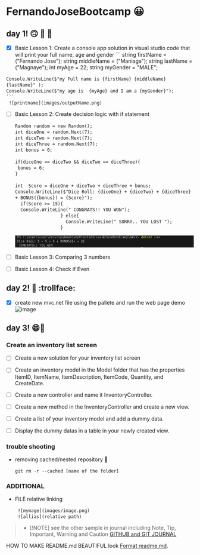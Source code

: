 # FernandoJoseBootcamp :grinning:

   ## **day 1!** :upside_down_face: :poop: :banana:

   - [X] Basic Lesson 1: Create a console app solution in visual studio code that will print your full name, age and gender
    ```
    string firstName = ("Fernando Jose");
    string middleName = ("Maniaga");
    string lastName  = ("Magnaye");
    int myAge = 22;
    string myGender = "MALE";

    Console.WriteLine($"my Full name is {firstName} {middleName} {lastName}" );  
    Console.WriteLine($"my age is  {myAge} and I am a {myGender}");
    ```
     ![printname](images/outputName.png)


   - [ ] Basic Lesson 2: Create decision logic with if statement
     ```
     Random random = new Random();
     int diceOne = random.Next(7);
     int diceTwo = random.Next(7);
     int diceThree = random.Next(7);
     int bonus = 0;

     if(diceOne == diceTwo && diceTwo == diceThree){
      bonus = 6;
     }

     int  Score = diceOne + diceTwo + diceThree + bonus;
     Console.WriteLine($"Dice Roll: {diceOne} + {diceTwo} + {diceThree} + BONUS({bonus}) = {Score}");
       if(Score >= 15){
       Console.WriteLine(" CONGRATS!! YOU WON");
                      } else{
                        Console.WriteLine(" SORRY.. YOU LOST ");
                      }
      ```
      ![threeDices](images/threeDice.png)


   - [ ] Basic Lesson 3: Comparing 3 numbers

   - [ ] Basic Lesson 4: Check if Even


   ## **day 2!** :baby: :trollface:
   - [x] create new mvc.net file using the pallete and run the web page demo
 ![image](https://github.com/Fernaniii/FernandoJoseBootcamp/assets/145454557/d939cce0-21ac-45d1-b15b-278102ee9ad1)

   ## **day 3!** :smile::knife:
   ### Create an inventory list screen
            
  - [ ] Create a new solution for your inventory list screen

  - [ ] Create an inventory model in the Model folder that has the properties ItemID, ItemName, ItemDescription, ItemCode, Quantity, and CreateDate.

  - [ ] Create a new controller and name it InventoryController.

  - [ ] Create a new method in the InventoryController and create a new view.

  - [ ] Create a list of your inventory model and add a dummy data.

  - [ ] Display the dummy datas in a table in your newly created view. 



   ### trouble shooting
   - removing cached/nested repository :poop:
       ```
       git rm -r --cached [name of the folder]
       ```
   ### ADDITIONAL
   - FILE relative linking 
      ```
       ![mymage](images/image.png)
       ![allias](relative path)
      ```                                   
      
 > - [!NOTE]
 >see the other sample in journal including Note, Tip, Important, Warning and Caution
 >[GITHUB and GIT JOURNAL](journal.md)


   HOW TO MAKE README.md BEAUTIFUL look [Format readme.md](https://docs.github.com/en/get-started/writing-on-github/getting-started-with-writing-and-formatting-on-github/basic-writing-and-formatting-syntax).


